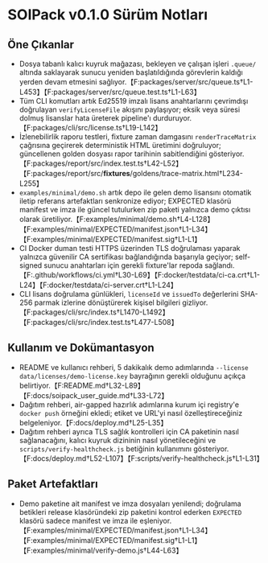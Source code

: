 # SOIPack v0.1.0 Sürüm Notları

## Öne Çıkanlar
- Dosya tabanlı kalıcı kuyruk mağazası, bekleyen ve çalışan işleri `.queue/` altında saklayarak sunucu yeniden başlatıldığında görevlerin kaldığı yerden devam etmesini sağlıyor.【F:packages/server/src/queue.ts†L1-L453】【F:packages/server/src/queue.test.ts†L1-L63】
- Tüm CLI komutları artık Ed25519 imzalı lisans anahtarlarını çevrimdışı doğrulayan `verifyLicenseFile` akışını paylaşıyor; eksik veya süresi dolmuş lisanslar hata üreterek pipeline'ı durduruyor.【F:packages/cli/src/license.ts†L19-L142】
- İzlenebilirlik raporu testleri, fixture zaman damgasını `renderTraceMatrix` çağrısına geçirerek deterministik HTML üretimini doğruluyor; güncellenen golden dosyası rapor tarihinin sabitlendiğini gösteriyor.【F:packages/report/src/index.test.ts†L42-L52】【F:packages/report/src/__fixtures__/goldens/trace-matrix.html†L234-L255】
- `examples/minimal/demo.sh` artık depo ile gelen demo lisansını otomatik iletip referans artefaktları senkronize ediyor; EXPECTED klasörü manifest ve imza ile güncel tutulurken zip paketi yalnızca demo çıktısı olarak üretiliyor.【F:examples/minimal/demo.sh†L4-L128】【F:examples/minimal/EXPECTED/manifest.json†L1-L34】【F:examples/minimal/EXPECTED/manifest.sig†L1-L1】
- CI Docker duman testi HTTPS üzerinden TLS doğrulaması yaparak yalnızca güvenilir CA sertifikası bağlandığında başarıyla geçiyor; self-signed sunucu anahtarları için gerekli fixture'lar repoda sağlandı.【F:.github/workflows/ci.yml†L30-L69】【F:docker/testdata/ci-ca.crt†L1-L24】【F:docker/testdata/ci-server.crt†L1-L24】
- CLI lisans doğrulama günlükleri, `licenseId` ve `issuedTo` değerlerini SHA-256 parmak izlerine dönüştürerek kişisel bilgileri gizliyor.【F:packages/cli/src/index.ts†L1470-L1492】【F:packages/cli/src/index.test.ts†L477-L508】

## Kullanım ve Dokümantasyon
- README ve kullanıcı rehberi, 5 dakikalık demo adımlarında `--license data/licenses/demo-license.key` bayrağının gerekli olduğunu açıkça belirtiyor.【F:README.md†L32-L89】【F:docs/soipack_user_guide.md†L33-L72】
- Dağıtım rehberi, air-gapped hazırlık adımlarına kurum içi registry'e `docker push` örneğini ekledi; etiket ve URL'yi nasıl özelleştireceğiniz belgeleniyor.【F:docs/deploy.md†L25-L35】
- Dağıtım rehberi ayrıca TLS sağlık kontrolleri için CA paketinin nasıl sağlanacağını, kalıcı kuyruk dizininin nasıl yönetileceğini ve `scripts/verify-healthcheck.js` betiğinin kullanımını gösteriyor.【F:docs/deploy.md†L52-L107】【F:scripts/verify-healthcheck.js†L1-L31】

## Paket Artefaktları
- Demo paketine ait manifest ve imza dosyaları yenilendi; doğrulama betikleri release klasöründeki zip paketini kontrol ederken `EXPECTED` klasörü sadece manifest ve imza ile eşleniyor.【F:examples/minimal/EXPECTED/manifest.json†L1-L34】【F:examples/minimal/EXPECTED/manifest.sig†L1-L1】【F:examples/minimal/verify-demo.js†L44-L63】
